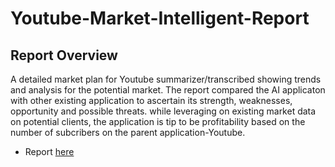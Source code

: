 # Youtube-Market-Intelligent-Report

## Report Overview
A detailed market plan for Youtube summarizer/transcribed showing trends and analysis for the potential market. The report compared the AI applicaton with other existing application to ascertain its strength, weaknesses, opportunity and possible threats.
while leveraging on existing market data on potential clients, the application is tip to be profitability based on the number of subcribers on the parent application-Youtube.
- Report [here](https://docs.google.com/document/d/1vIvo2VAz0xfnOUFnlIWpkse8oyPVSd8_h52Ca_KLUxs/edit?usp=sharing)
